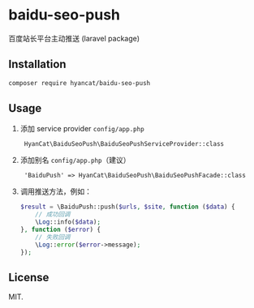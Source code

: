 # baidu-seo-push
百度站长平台主动推送 (laravel package)

## Installation

```sh
composer require hyancat/baidu-seo-push
```

## Usage

1. 添加 service provider `config/app.php`

		HyanCat\BaiduSeoPush\BaiduSeoPushServiceProvider::class
	
2. 添加别名 `config/app.php`（建议）

		'BaiduPush' => HyanCat\BaiduSeoPush\BaiduSeoPushFacade::class
	
3. 调用推送方法，例如：

	```php
	$result = \BaiduPush::push($urls, $site, function ($data) {
		// 成功回调
		\Log::info($data);
	}, function ($error) {
		// 失败回调
		\Log::error($error->message);
	});
	```

## License
MIT.


